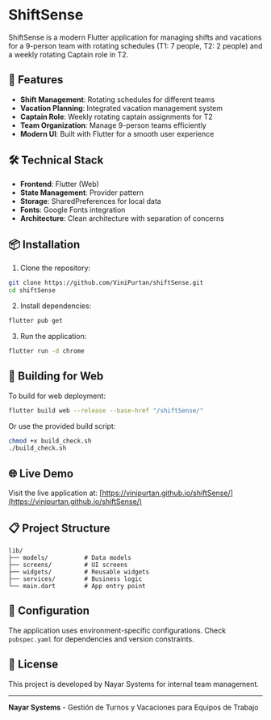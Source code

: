 # ShiftSense

ShiftSense is a modern Flutter application for managing shifts and vacations for a 9-person team with rotating schedules (T1: 7 people, T2: 2 people) and a weekly rotating Captain role in T2.

## 🚀 Features

- **Shift Management**: Rotating schedules for different teams
- **Vacation Planning**: Integrated vacation management system
- **Captain Role**: Weekly rotating captain assignments for T2
- **Team Organization**: Manage 9-person teams efficiently
- **Modern UI**: Built with Flutter for a smooth user experience

## 🛠️ Technical Stack

- **Frontend**: Flutter (Web)
- **State Management**: Provider pattern
- **Storage**: SharedPreferences for local data
- **Fonts**: Google Fonts integration
- **Architecture**: Clean architecture with separation of concerns

## 📦 Installation

1. Clone the repository:
```bash
git clone https://github.com/ViniPurtan/shiftSense.git
cd shiftSense
```

2. Install dependencies:
```bash
flutter pub get
```

3. Run the application:
```bash
flutter run -d chrome
```

## 🚀 Building for Web

To build for web deployment:

```bash
flutter build web --release --base-href "/shiftSense/"
```

Or use the provided build script:
```bash
chmod +x build_check.sh
./build_check.sh
```

## 🌐 Live Demo

Visit the live application at: [https://vinipurtan.github.io/shiftSense/](https://vinipurtan.github.io/shiftSense/)

## 📋 Project Structure

```
lib/
├── models/          # Data models
├── screens/         # UI screens
├── widgets/         # Reusable widgets
├── services/        # Business logic
└── main.dart        # App entry point
```

## 🔧 Configuration

The application uses environment-specific configurations. Check `pubspec.yaml` for dependencies and version constraints.

## 📄 License

This project is developed by Nayar Systems for internal team management.

---

**Nayar Systems** - Gestión de Turnos y Vacaciones para Equipos de Trabajo
